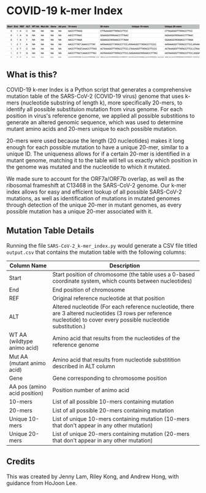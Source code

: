# COVID-19 k-mer Index

![Mutation table preview](table-screenshot.png)

## What is this?

COVID-19 k-mer Index is a Python script that generates a comprehensive mutation table of the SARS-CoV-2 (COVID-19 virus) genome that uses k-mers (nucleotide substring of length k), more specifically 20-mers, to identify all possible substituion mutation from virus genome. For each position in virus's reference genome, we applied all possible substitions to generate an altered genomic sequence, which was used to determine mutant amino acids and 20-mers unique to each possible mutation.

20-mers were used because the length (20 nucleotides) makes it long enough for each possible mutation to have a unique 20-mer, similar to a unique ID. The uniqueness allows for if a certain 20-mer is identified in a mutant genome, matching it to the table will tell us exactly which position in the genome was mutated and the nucleotide to which it mutated.

We made sure to account for the ORF7a/ORF7b overlap, as well as the ribosomal frameshift at C13468 in the SARS-CoV-2 genome. Our k-mer index allows for easy and efficient lookup of all possible SARS-CoV-2 mutations, as well as identification of mutations in mutated genomes through detection of the unique 20-mer in mutant genomes, as every possible mutation has a unique 20-mer associated with it.

## Mutation Table Details

Running the file `SARS-CoV-2_k-mer_index.py` would generate a CSV file titled `output.csv` that contains the mutation table with the following columns:

|Column Name | Description|
|------------|-----------
|Start       | Start position of chromosome (the table uses a 0-based coordinate system, which counts between nucleotides)|
|End         | End position of chromosome|
|REF         | Original reference nucleotide at that position|
|ALT         | Altered nucleotide (For each reference nucleotide, there are 3 altered nucleotides (3 rows per reference nucleotide) to cover every possible nucleotide substitution.)|
|WT AA (wildtype animo acid) | Amino acid that results from the nucleotides of the reference genome|
|Mut AA (mutant animo acid) | Amino acid that results from nucleotide substitition described in ALT column |
|Gene|Gene corresponding to chromosome position|
|AA pos (amino acid position)|Position number of animo acid|
|10-mers|List of all possible 10-mers containing mutation|
|20-mers|List of all possible 20-mers containing mutation|
|Unique 10-mers|List of unique 10-mers containing mutation (10-mers that don't appear in any other mutation)|
|Unique 20-mers|List of unique 20-mers containing mutation (20-mers that don't appear in any other mutation)|

## Credits
This was created by Jenny Lam, Riley Kong, and Andrew Hong, with guidance from HoJoon Lee.
